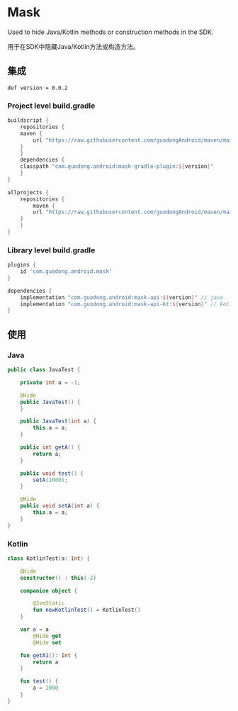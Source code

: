 # Mask

Used to hide Java/Kotlin methods or construction methods in the SDK.

用于在SDK中隐藏Java/Kotlin方法或构造方法。

## 集成

`def version = 0.0.2`

### Project level build.gradle

```groovy
buildscript {
    repositories {
	maven {
	    url "https://raw.githubusercontent.com/guodongAndroid/maven/main/repository/"
	}
    }
    dependencies {
	classpath "com.guodong.android:mask-gradle-plugin:${version}"
    }
}

allprojects {
    repositories {
    	maven {
	    url "https://raw.githubusercontent.com/guodongAndroid/maven/main/repository/"
	}
    }
}
```

### Library level build.gradle

```groovy
plugins {
    id 'com.guodong.android.mask'
}

dependencies {
    implementation "com.guodong.android:mask-api:${version}" // java
    implementation "com.guodong.android:mask-api-kt:${version}" // kotlin
}
```

## 使用

### Java

```java
public class JavaTest {

    private int a = -1;

    @Hide
    public JavaTest() {
    }

    public JavaTest(int a) {
        this.a = a;
    }

    public int getA() {
        return a;
    }

    public void test() {
        setA(1000);
    }

    @Hide
    public void setA(int a) {
        this.a = a;
    }
}
```

### Kotlin

```kotlin
class KotlinTest(a: Int) {

    @Hide
    constructor() : this(-2)

    companion object {

        @JvmStatic
        fun newKotlinTest() = KotlinTest()
    }

    var a = a
        @Hide get
        @Hide set

    fun getA1(): Int {
        return a
    }

    fun test() {
        a = 1000
    }
}
```

